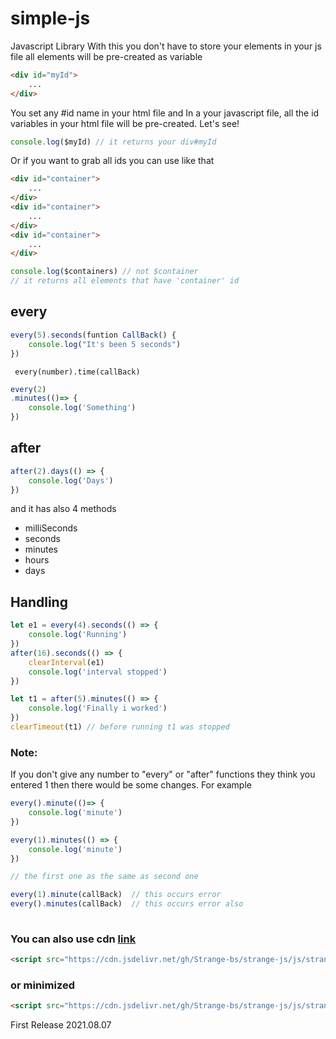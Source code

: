 # simple-js
Javascript Library
With this you don't have to store your elements in your js file all elements will be pre-created as variable
```html
<div id="myId">
    ...
</div>
```
You set any #id name in your html file and  In a your  javascript file, all the id variables in your html file will be pre-created. Let's see!

```js
console.log($myId) // it returns your div#myId
```

Or if you want to grab all ids you can use like that

```html
<div id="container">
    ...
</div>
<div id="container">
    ...
</div>
<div id="container">
    ...
</div>
```
```js
console.log($containers) // not $container
// it returns all elements that have 'container' id 
```

## every

```js
every(5).seconds(funtion CallBack() {
    console.log("It's been 5 seconds")
})
```

<code> every(number).time(callBack) </code>


```js
every(2)
.minutes(()=> {
    console.log('Something')
})
```

## after


```js
after(2).days(() => {
    console.log('Days')
})
```
<p>and it has also 4 methods</p>

<ul>
    <li>milliSeconds</li>
    <li>seconds</li>
    <li>minutes</li>
    <li>hours</li>
    <li>days</li>
</ul>

## Handling

```js
let e1 = every(4).seconds(() => {
    console.log('Running')
})
after(16).seconds(() => {
    clearInterval(e1)
    console.log('interval stopped')
})
```


```js
let t1 = after(5).minutes(() => {
    console.log('Finally i worked')
})
clearTimeout(t1) // before running t1 was stopped
```


### Note:
<p>If you don't give any number to "every" or "after" functions they think you entered 1 then there would be some changes. For example</p>

```js
every().minute(()=> {
    console.log('minute')
})

every(1).minutes(() => {
    console.log('minute')
})

// the first one as the same as second one

every(1).minute(callBack)  // this occurs error
every().minutes(callBack)  // this occurs error also
 
```


<h3>You can also use cdn <a href="https://cdn.jsdelivr.net/gh/Strange-bs/strange-js/js/strange.js">link</a></h3>

```html
<script src="https://cdn.jsdelivr.net/gh/Strange-bs/strange-js/js/strange.js"></script>
```

<h3>or minimized</h3>

```html
<script src="https://cdn.jsdelivr.net/gh/Strange-bs/strange-js/js/strange.min.js"></script>
```
<p>First Release 2021.08.07</p>
